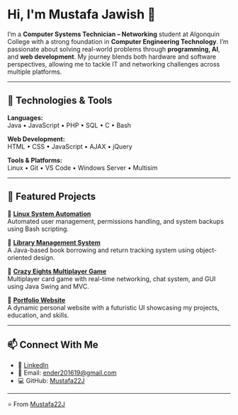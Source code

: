 # Hi, I'm Mustafa Jawish 👋

I’m a **Computer Systems Technician – Networking** student at Algonquin College with a strong foundation in **Computer Engineering Technology**. I’m passionate about solving real-world problems through **programming, AI**, and **web development**. My journey blends both hardware and software perspectives, allowing me to tackle IT and networking challenges across multiple platforms.

---

## 🔧 Technologies & Tools

**Languages:**  
Java • JavaScript • PHP • SQL • C • Bash  

**Web Development:**  
HTML • CSS • JavaScript • AJAX • jQuery  

**Tools & Platforms:**  
Linux • Git • VS Code • Windows Server • Multisim  

---

## 🚀 Featured Projects

🔹 **[Linux System Automation](https://github.com/Mustafa22J/Linux_System_Automation)**  
Automated user management, permissions handling, and system backups using Bash scripting.

🔹 **[Library Management System](https://github.com/Mustafa22J/Library_Management_System)**  
A Java-based book borrowing and return tracking system using object-oriented design.

🔹 **[Crazy Eights Multiplayer Game](https://github.com/Mustafa22J/CrazyEights-Multiplayer-Java)**  
Multiplayer card game with real-time networking, chat system, and GUI using Java Swing and MVC.

🔹 **[Portfolio Website](https://mustafa22j.github.io/)**  
A dynamic personal website with a futuristic UI showcasing my projects, education, and skills.

---

## 📫 Connect With Me

- 🔗 [LinkedIn](https://linkedin.com/in/mustafa-jawish-959b45225)  
- 📧 Email: ender201619@gmail.com  
- 💻 GitHub: [Mustafa22J](https://github.com/Mustafa22J)

---

⭐️ From [Mustafa22J](https://github.com/Mustafa22J)
